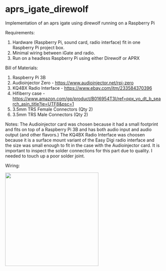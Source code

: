 # aprs_igate_direwolf
Implementation of an aprs igate using direwolf running on a Raspberry Pi

Requirements:
1. Hardware (Raspberry Pi, sound card, radio interface) fit in one Raspberry Pi project box.
2. Minimal wiring between iGate and radio.
3. Run on a headless Raspberry Pi using either Direwolf or APRX


Bill of Materials:
1. Raspberry Pi 3B
2. Audioinjector Zero - https://www.audioinjector.net/rpi-zero
3. KQ4BX Radio Interface - https://www.ebay.com/itm/233584370396
4. Hifiberry case - https://www.amazon.com/gp/product/B016954T3I/ref=ppx_yo_dt_b_search_asin_title?ie=UTF8&psc=1
5. 3.5mm TRS Female Connectors (Qty 2)
6. 3.5mm TRS Male Connectors (Qty 2)

Notes:
The Audioinjector card was chosen because it had a small footprint and fits on top of a Raspberry Pi 3B and has both audio input and audio output (and other flavors.)
The KQ4BX Radio Interface was choosen because it is a surface mount variant of the Easy Digi radio interface and the size was small enough to fit in the case with the Audioinjector card. It is important to inspect the solder connections for this part due to quality. I needed to touch up a poor solder joint.

Wiring:

<img src="https://user-images.githubusercontent.com/17286096/199636537-4fbe3f5d-b888-4361-acca-ded7e28aa97e.png" width="300" >
